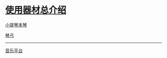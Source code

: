 # [使用器材总介绍](https://stagegear.jp/20240113ayasa/2)

[小提琴本琴](https://shop.kurosawagakki.com/items/2744305)
 
[琴弓](https://shop.kurosawagakki.com/items/2857568)

---

[音乐平台](https://www.tunecore.co.jp/artists?id=157536)

